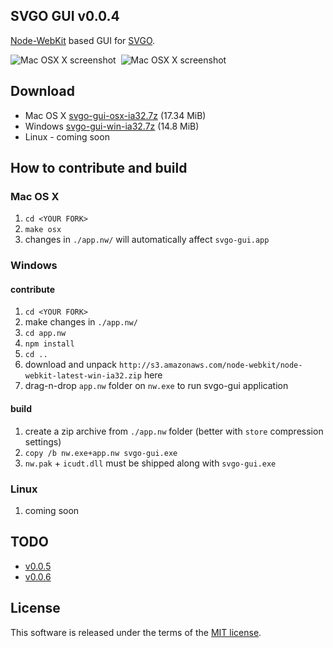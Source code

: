 ## SVGO GUI v0.0.4

[Node-WebKit](https://github.com/rogerwang/node-webkit) based GUI for [SVGO](https://github.com/svg/svgo).

![Mac OSX X screenshot](https://raw.github.com/svg/svgo-gui/master/screenshots/1.png)&nbsp;&nbsp;![Mac OSX X screenshot](https://raw.github.com/svg/svgo-gui/master/screenshots/2.png)

## Download

* Mac OS X [svgo-gui-osx-ia32.7z](http://goo.gl/0Qu9B) (17.34 MiB)
* Windows [svgo-gui-win-ia32.7z](http://goo.gl/zuPkL) (14.8 MiB)
* Linux - coming soon

## How to contribute and build

### Mac OS X

1. `cd <YOUR FORK>`
2. `make osx`
3. changes in `./app.nw/` will automatically affect `svgo-gui.app`

### Windows

#### contribute

1. `cd <YOUR FORK>`
2. make changes in `./app.nw/`
3. `cd app.nw`
4. `npm install`
5. `cd ..`
6. download and unpack `http://s3.amazonaws.com/node-webkit/node-webkit-latest-win-ia32.zip` here
7. drag-n-drop `app.nw` folder on `nw.exe` to run svgo-gui application

#### build

1. create a zip archive from `./app.nw` folder (better with `store` compression settings)
2. `copy /b nw.exe+app.nw svgo-gui.exe`
3. `nw.pak` + `icudt.dll` must be shipped along with `svgo-gui.exe`

### Linux

1. coming soon

## TODO

* [v0.0.5](https://github.com/svg/svgo-gui/issues?milestone=2&state=open)
* [v0.0.6](https://github.com/svg/svgo-gui/issues?milestone=3&state=open)

## License

This software is released under the terms of the [MIT license](https://github.com/svg/svgo-gui/blob/master/LICENSE).